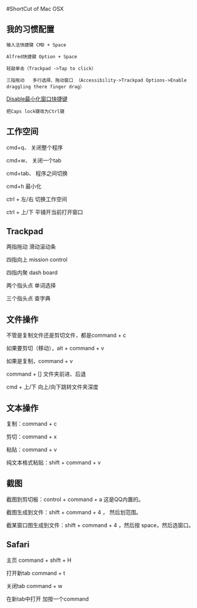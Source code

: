 #ShortCut of Mac OSX

## 我的习惯配置

`输入法快捷键 CMD + Space`

`Alfred快捷键 Option + Space`

`轻敲单击（Trackpad ->Tap to click）`

`三指拖动   多行选择、拖动窗口 （Accessibility->Trackpad Options->Enable draggling there finger drag）`

[Disable最小化窗口快捷键](http://apple.stackexchange.com/questions/115562/how-do-i-disable-the-minimize-command-m-shortcut-in-mavericks)

`把Caps lock键改为Ctrl键`


## 工作空间
cmd+q、  关闭整个程序

cmd+w、 关闭一个tab

cmd+tab、 程序之间切换

cmd+h    最小化

ctrl + 左/右     切换工作空间 

ctrl + 上/下     平铺开当前打开窗口 



## Trackpad

两指拖动   滑动滚动条

四指向上   mission control

四指内聚    dash board

两个指头点 单词选择

三个指头点 查字典

## 文件操作

不管是复制文件还是剪切文件，都是command + c

如果要剪切（移动），alt + command + v

如果是复制，command + v 

command + [] 文件夹前进、后退

cmd + 上/下   向上/向下跳转文件夹深度

## 文本操作

复制：command + c

剪切：command + x

粘贴：command + v

纯文本格式粘贴：shift + command + v


## 截图

截图到剪切板：control + command + a     这是QQ内置的。

截图生成到文件：shift + command + 4 ， 然后划范围。

截某窗口图生成到文件：shift + command + 4 ，然后按 space，然后选窗口。


## Safari
主页 command + shift + H

打开新tab command + t

关闭tab  command + w

在新tab中打开   加按一个command


